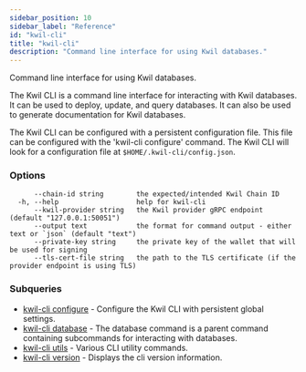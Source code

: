 ```yaml
---
sidebar_position: 10
sidebar_label: "Reference"
id: "kwil-cli"
title: "kwil-cli"
description: "Command line interface for using Kwil databases."
---
```


Command line interface for using Kwil databases.

The Kwil CLI is a command line interface for interacting with Kwil databases.  It can be used to deploy, update, and query databases.  It can also be used to generate documentation for Kwil databases.

The Kwil CLI can be configured with a persistent configuration file.  This file can be configured with the 'kwil-cli configure' command.  The Kwil CLI will look for a configuration file at `$HOME/.kwil-cli/config.json`.
	

### Options

```
      --chain-id string        the expected/intended Kwil Chain ID
  -h, --help                   help for kwil-cli
      --kwil-provider string   the Kwil provider gRPC endpoint (default "127.0.0.1:50051")
      --output text            the format for command output - either text or `json` (default "text")
      --private-key string     the private key of the wallet that will be used for signing
      --tls-cert-file string   the path to the TLS certificate (if the provider endpoint is using TLS)
```

### Subqueries

* [kwil-cli configure](./kwil-cli-configure)	 - Configure the Kwil CLI with persistent global settings.
* [kwil-cli database](./database)	 - The database command is a parent command containing subcommands for interacting with databases.
* [kwil-cli utils](./utils)	 - Various CLI utility commands.
* [kwil-cli version](./kwil-cli-version)	 - Displays the cli version information.

